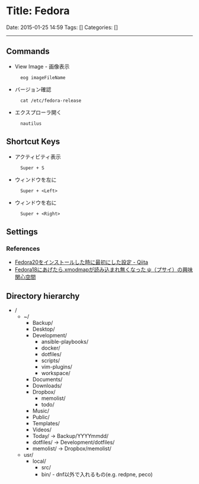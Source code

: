 # Title: Fedora

Date: 2015-01-25 14:59
Tags: []
Categories: []

---

## Commands

- View Image - 画像表示

        eog imageFileName

- バージョン確認

        cat /etc/fedora-release

- エクスプローラ開く

        nautilus

## Shortcut Keys

- アクティビティ表示

        Super + S

- ウィンドウを左に

        Super + <Left>

- ウィンドウを右に

        Super + <Right>

## Settings

### References

- [Fedora20をインストールした時に最初にした設定 - Qiita](http://qiita.com/arai-wa/items/61b78796c133d0afca10)
- [Fedora18にあげたら.xmodmapが読み込まれ無くなった ψ（プサイ）の興味関心空間](http://ledyba.org/2013/03/31143117.php)

## Directory hierarchy

- /
    - ~/
        - Backup/
        - Desktop/
        - Development/
            - ansible-playbooks/
            - docker/
            - dotfiles/
            - scripts/
            - vim-plugins/
            - workspace/
        - Documents/
        - Downloads/
        - Dropbox/
            - memolist/
            - todo/
        - Music/
        - Public/
        - Templates/
        - Videos/
        - Today/ -> Backup/YYYYmmdd/
        - dotfiles/ -> Development/dotfiles/
        - memolist/ -> Dropbox/memolist/
    - usr/
        - local/
            - src/
            - bin/ - dnf以外で入れるもの(e.g. redpne, peco)

